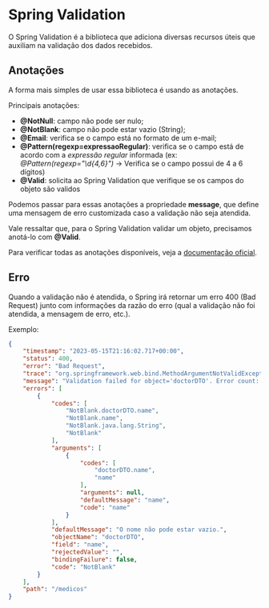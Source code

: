 # Spring Validation

O Spring Validation é a biblioteca que adiciona diversas recursos úteis que auxiliam na validação dos dados recebidos.

## Anotações

A forma mais simples de usar essa biblioteca é usando as anotações.

Principais anotações:

* **@NotNull**: campo não pode ser nulo;
* **@NotBlank**: campo não pode estar vazio (String);
* **@Email**: verifica se o campo está no formato de um e-mail;
* **@Pattern(regexp=expressaoRegular)**: verifica se o campo está de acordo com a _expressão regular_ informada (ex: 
_@Pattern(regexp="\\d{4,6}")_ -> Verifica se o campo possui de 4 a 6 dígitos)
* **@Valid**: solicita ao Spring Validation que verifique se os campos do objeto são validos

Podemos passar para essas anotações a propriedade **message**, que define uma mensagem de erro customizada caso a 
validação não seja atendida.

Vale ressaltar que, para o Spring Validation validar um objeto, precisamos anotá-lo com **@Valid**.

Para verificar todas as anotações disponíveis, veja a 
[documentação oficial](https://jakarta.ee/specifications/bean-validation/3.0/jakarta-bean-validation-spec-3.0.html#builtinconstraints).

## Erro

Quando a validação não é atendida, o Spring irá retornar um erro 400 (Bad Request) junto com informações da razão do 
erro (qual a validação não foi atendida, a mensagem de erro, etc.).

Exemplo:

```JSON
{
    "timestamp": "2023-05-15T21:16:02.717+00:00",
    "status": 400,
    "error": "Bad Request",
    "trace": "org.springframework.web.bind.MethodArgumentNotValidException: Validation failed for argument ...",
    "message": "Validation failed for object='doctorDTO'. Error count: 1",
    "errors": [
        {
            "codes": [
                "NotBlank.doctorDTO.name",
                "NotBlank.name",
                "NotBlank.java.lang.String",
                "NotBlank"
            ],
            "arguments": [
                {
                    "codes": [
                        "doctorDTO.name",
                        "name"
                    ],
                    "arguments": null,
                    "defaultMessage": "name",
                    "code": "name"
                }
            ],
            "defaultMessage": "O nome não pode estar vazio.",
            "objectName": "doctorDTO",
            "field": "name",
            "rejectedValue": "",
            "bindingFailure": false,
            "code": "NotBlank"
        }
    ],
    "path": "/medicos"
}
```